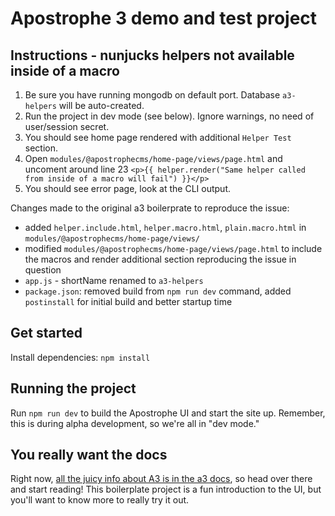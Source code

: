 # Apostrophe 3 demo and test project

## Instructions - nunjucks helpers not available inside of a macro

1. Be sure you have running mongodb on default port. Database `a3-helpers` will be auto-created.
1. Run the project in dev mode (see below). Ignore warnings, no need of user/session secret.
2. You should see home page rendered with additional `Helper Test` section.
3. Open `modules/@apostrophecms/home-page/views/page.html` and uncoment around line 23 `<p>{{ helper.render("Same helper called from inside of a macro will fail") }}</p>`
4. You should see error page, look at the CLI output.

Changes made to the original a3 boilerprate to reproduce the issue:
- added `helper.include.html`, `helper.macro.html`, `plain.macro.html` in `modules/@apostrophecms/home-page/views/`
- modified `modules/@apostrophecms/home-page/views/page.html` to include the macros and render additional section reproducing the issue in question
- `app.js` - shortName renamed to `a3-helpers`
- `package.json`: removed build from `npm run dev` command, added `postinstall` for initial build and better startup time

## Get started

Install dependencies: `npm install`

## Running the project

Run `npm run dev` to build the Apostrophe UI and start the site up. Remember, this is during alpha development, so we're all in "dev mode."

## You really want the docs

Right now, [all the juicy info about A3 is in the a3 docs](https://a3.docs.apostrophecms.org), so head over there and start reading! This boilerplate project is a fun introduction to the UI, but you'll want to know more to really try it out.

